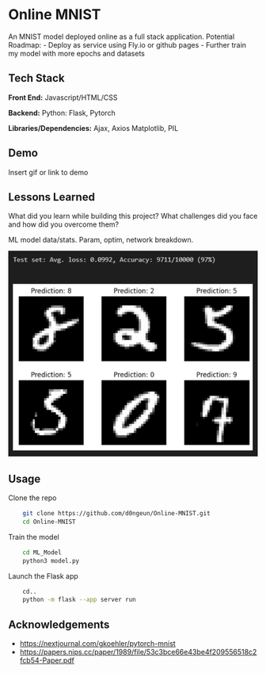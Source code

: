 
# Online MNIST

An MNIST model deployed online as a full stack application.
Potential Roadmap:
    - Deploy as service using Fly.io or github pages
    - Further train my model with more epochs and datasets


## Tech Stack

**Front End:** Javascript/HTML/CSS

**Backend:** Python: Flask, Pytorch

**Libraries/Dependencies:**
    Ajax, Axios
    Matplotlib, PIL


## Demo

Insert gif or link to demo


## Lessons Learned

What did you learn while building this project? What challenges did you face and how did you overcome them?

ML model data/stats. Param, optim, network breakdown.

![App Screenshot](MNIST_Results.png?raw=true)


## Usage

Clone the repo

```bash
    git clone https://github.com/d0ngeun/Online-MNIST.git
    cd Online-MNIST
```

Train the model
```bash
    cd ML_Model
    python3 model.py
```

Launch the Flask app
```bash
    cd..
    python -m flask --app server run
```    

## Acknowledgements

 - https://nextjournal.com/gkoehler/pytorch-mnist
 - https://papers.nips.cc/paper/1989/file/53c3bce66e43be4f209556518c2fcb54-Paper.pdf
